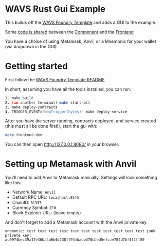 # WAVS Rust Gui Example

This builds off the [WAVS Foundry Template](https://github.com/Lay3rLabs/wavs-foundry-template) and adds a GUI to the example.

Some [code is shared](./shared/) between the [Component](./components/eth-price-oracle/) and the [Frontend](./frontend/)

You have a choice of using Metamask, Anvil, or a Mnemonic for your wallet (via dropdown in the GUI)

# Getting started

First follow the [WAVS Foundry Template README](https://github.com/Lay3rLabs/wavs-foundry-template/blob/main/README.md)

In short, assuming you have all the tools installed, you can run:

```bash
1. make build
2. (in another terminal) make start-all
3. make deploy-contracts
4. TRIGGER_EVENT="NewTrigger(bytes)" make deploy-service
```

After you have the server running, contracts deployed, and service created (this must all be done first!), start the gui with:

```bash
make frontend-dev
```

You can then open http://127.0.0.1:8080/ in your browser.

# Setting up Metamask with Anvil

You'll need to add Anvil to Metamask manually. Settings will look something like this:

- Network Name: `Anvil`
- Default RPC URL: `localhost:8545`
- ChainID: `31337`
- Currency Symbol: `ETH`
- Block Explorer URL: (leave empty)

And don't forget to add a Metamask account with the Anvil private key:

```
mnemonic: test test test test test test test test test test test junk
private key: ac0974bec39a17e36ba4a6b4d238ff944bacb478cbed5efcae784d7bf4f2ff80
```
